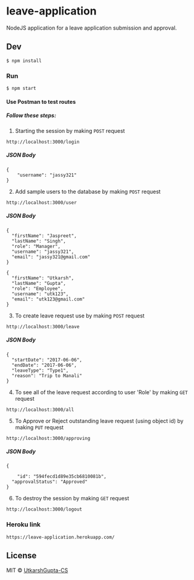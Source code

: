 # leave-application
NodeJS application for a leave application submission and approval.

## Dev

```
$ npm install
```

### Run

```
$ npm start
```

#### Use Postman to test routes

##### Follow these steps:

1. Starting the session by making `POST` request
```
http://localhost:3000/login
```
##### JSON Body
```
{
	"username": "jassy321"
}
```

2. Add sample users to the database by making `POST` request
```
http://localhost:3000/user
```
##### JSON Body
```
{
  "firstName": "Jaspreet",
  "lastName": "Singh",
  "role": "Manager",
  "username": "jassy321",
  "email": "jassy321@gmail.com"
}
```
```
{
  "firstName": "Utkarsh",
  "lastName": "Gupta",
  "role": "Employee",
  "username": "utk123",
  "email": "utk123@gmail.com"
}
```

3. To create leave request use by making `POST` request
```
http://localhost:3000/leave
```
##### JSON Body
```
{
  "startDate": "2017-06-06",
  "endDate": "2017-06-06",
  "leaveType": "Type1",
  "reason": "Trip to Manali"
}
```
4. To see all of the leave request according to user 'Role' by making `GET` request
```
http://localhost:3000/all
```

5. To Approve or Reject outstanding leave request (using object id) by making `PUT` request
```
http://localhost:3000/approving
```
##### JSON Body
```
{

	"id": "594fecd1d89e35cb6810081b",
  "approvalStatus": "Approved"
}
```

6. To destroy the session by making `GET` request
```
http://localhost:3000/logout
```

### Heroku link
```
https://leave-application.herokuapp.com/
```

## License

MIT © [UtkarshGupta-CS](https://github.com/UtkarshGupta-CS)

